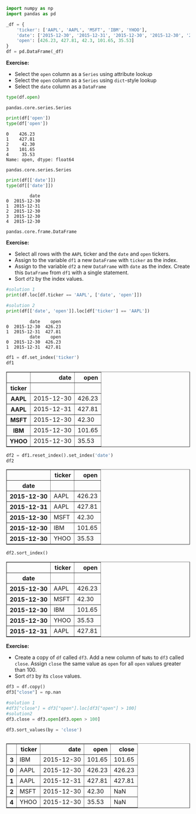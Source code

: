 
```python
import numpy as np
import pandas as pd
```


```python
_df = {
    'ticker': ['AAPL', 'AAPL', 'MSFT', 'IBM', 'YHOO'],
    'date': ['2015-12-30', '2015-12-31', '2015-12-30', '2015-12-30', '2015-12-30'],
    'open': [426.23, 427.81, 42.3, 101.65, 35.53]
}
df = pd.DataFrame(_df)
```

**Exercise:**

* Select the `open` column as a `Series` using attribute lookup
* Select the `open` column as a `Series` using `dict`-style lookup
* Select the `date` column as a `DataFrame`


```python
type(df.open)
```
    pandas.core.series.Series


```python
print(df['open'])
type(df['open'])
```

    0    426.23
    1    427.81
    2     42.30
    3    101.65
    4     35.53
    Name: open, dtype: float64
 
    pandas.core.series.Series




```python
print(df[['date']])
type(df[['date']])
```

             date
    0  2015-12-30
    1  2015-12-31
    2  2015-12-30
    3  2015-12-30
    4  2015-12-30
    
    pandas.core.frame.DataFrame



**Exercise:**

* Select all rows with the `AAPL` ticker and the `date` and `open`
  tickers.
* Assign to the variable `df1` a new `DataFrame` with `ticker` as
  the index.
* Assign to the variable `df2` a new `DataFrame` with `date` as
  the index. Create this `DataFrame` from `df1` with a single
  statement.
* Sort `df2` by the index values.


```python
#solution 1
print(df.loc[df.ticker == 'AAPL', ['date', 'open']])

#solution 2
print(df[['date', 'open']].loc[df['ticker'] == 'AAPL'])
```

             date    open
    0  2015-12-30  426.23
    1  2015-12-31  427.81
             date    open
    0  2015-12-30  426.23
    1  2015-12-31  427.81
    


```python
df1 = df.set_index('ticker')
df1
```

<div>

<table border="1" class="dataframe">
  <thead>
    <tr style="text-align: right;">
      <th></th>
      <th>date</th>
      <th>open</th>
    </tr>
    <tr>
      <th>ticker</th>
      <th></th>
      <th></th>
    </tr>
  </thead>
  <tbody>
    <tr>
      <th>AAPL</th>
      <td>2015-12-30</td>
      <td>426.23</td>
    </tr>
    <tr>
      <th>AAPL</th>
      <td>2015-12-31</td>
      <td>427.81</td>
    </tr>
    <tr>
      <th>MSFT</th>
      <td>2015-12-30</td>
      <td>42.30</td>
    </tr>
    <tr>
      <th>IBM</th>
      <td>2015-12-30</td>
      <td>101.65</td>
    </tr>
    <tr>
      <th>YHOO</th>
      <td>2015-12-30</td>
      <td>35.53</td>
    </tr>
  </tbody>
</table>
</div>




```python
df2 = df1.reset_index().set_index('date')
df2
```

<div>

<table border="1" class="dataframe">
  <thead>
    <tr style="text-align: right;">
      <th></th>
      <th>ticker</th>
      <th>open</th>
    </tr>
    <tr>
      <th>date</th>
      <th></th>
      <th></th>
    </tr>
  </thead>
  <tbody>
    <tr>
      <th>2015-12-30</th>
      <td>AAPL</td>
      <td>426.23</td>
    </tr>
    <tr>
      <th>2015-12-31</th>
      <td>AAPL</td>
      <td>427.81</td>
    </tr>
    <tr>
      <th>2015-12-30</th>
      <td>MSFT</td>
      <td>42.30</td>
    </tr>
    <tr>
      <th>2015-12-30</th>
      <td>IBM</td>
      <td>101.65</td>
    </tr>
    <tr>
      <th>2015-12-30</th>
      <td>YHOO</td>
      <td>35.53</td>
    </tr>
  </tbody>
</table>
</div>




```python
df2.sort_index()
```

<div>

<table border="1" class="dataframe">
  <thead>
    <tr style="text-align: right;">
      <th></th>
      <th>ticker</th>
      <th>open</th>
    </tr>
    <tr>
      <th>date</th>
      <th></th>
      <th></th>
    </tr>
  </thead>
  <tbody>
    <tr>
      <th>2015-12-30</th>
      <td>AAPL</td>
      <td>426.23</td>
    </tr>
    <tr>
      <th>2015-12-30</th>
      <td>MSFT</td>
      <td>42.30</td>
    </tr>
    <tr>
      <th>2015-12-30</th>
      <td>IBM</td>
      <td>101.65</td>
    </tr>
    <tr>
      <th>2015-12-30</th>
      <td>YHOO</td>
      <td>35.53</td>
    </tr>
    <tr>
      <th>2015-12-31</th>
      <td>AAPL</td>
      <td>427.81</td>
    </tr>
  </tbody>
</table>
</div>



**Exercise:**

* Create a copy of `df` called `df3`. Add a new column of `NaNs` 
  to `df3` called `close`. Assign `close` the same value as `open`
  for all `open` values greater than 100.
* Sort `df3` by its `close` values.


```python
df3 = df.copy()
df3["close"] = np.nan

#solution 1
#df3["close"] = df3["open"].loc[df3["open"] > 100]
#solution2
df3.close = df3.open[df3.open > 100]

df3.sort_values(by = 'close')



```


<div>
<table border="1" class="dataframe">
  <thead>
    <tr style="text-align: right;">
      <th></th>
      <th>ticker</th>
      <th>date</th>
      <th>open</th>
      <th>close</th>
    </tr>
  </thead>
  <tbody>
    <tr>
      <th>3</th>
      <td>IBM</td>
      <td>2015-12-30</td>
      <td>101.65</td>
      <td>101.65</td>
    </tr>
    <tr>
      <th>0</th>
      <td>AAPL</td>
      <td>2015-12-30</td>
      <td>426.23</td>
      <td>426.23</td>
    </tr>
    <tr>
      <th>1</th>
      <td>AAPL</td>
      <td>2015-12-31</td>
      <td>427.81</td>
      <td>427.81</td>
    </tr>
    <tr>
      <th>2</th>
      <td>MSFT</td>
      <td>2015-12-30</td>
      <td>42.30</td>
      <td>NaN</td>
    </tr>
    <tr>
      <th>4</th>
      <td>YHOO</td>
      <td>2015-12-30</td>
      <td>35.53</td>
      <td>NaN</td>
    </tr>
  </tbody>
</table>
</div>



